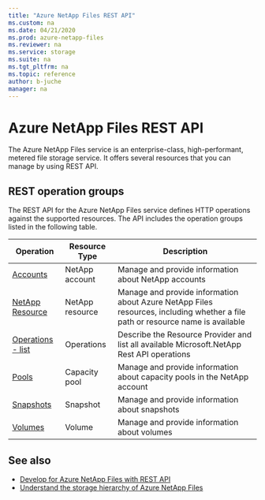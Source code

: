 ```yaml
---
title: "Azure NetApp Files REST API"
ms.custom: na
ms.date: 04/21/2020
ms.prod: azure-netapp-files
ms.reviewer: na
ms.service: storage
ms.suite: na
ms.tgt_pltfrm: na
ms.topic: reference
author: b-juche
manager: na
---
```

# Azure NetApp Files REST API
The Azure NetApp Files service is an enterprise-class, high-performant, metered file storage service. It offers several resources that you can manage by using REST API. 

## REST operation groups

The REST API for the Azure NetApp Files service defines HTTP operations against the supported resources. The API includes the operation groups listed in the following table. 

|Operation|Resource Type|Description|  
|---------------|-------------------|-----------------|  
|[Accounts](https://docs.microsoft.com/rest/api/netapp/accounts) |NetApp account |Manage and provide information about NetApp accounts |
|[NetApp Resource](https://docs.microsoft.com/rest/api/netapp/netappresource) |NetApp resource |Manage and provide information about Azure NetApp Files resources, including whether a file path or resource name is available |
|[Operations - list](https://docs.microsoft.com/rest/api/netapp/operations/list) |Operations |Describe the Resource Provider and list all available Microsoft.NetApp Rest API operations |
|[Pools](https://docs.microsoft.com/rest/api/netapp/pools) |Capacity pool |Manage and provide information about capacity pools in the NetApp account |
|[Snapshots](https://docs.microsoft.com/rest/api/netapp/snapshots) |Snapshot |Manage and provide information about snapshots |
|[Volumes](https://docs.microsoft.com/rest/api/netapp/volumes) |Volume |Manage and provide information about volumes |

## See also
* [Develop for Azure NetApp Files with REST API](https://docs.microsoft.com/azure/azure-netapp-files/azure-netapp-files-develop-with-rest-api)
* [Understand the storage hierarchy of Azure NetApp Files](https://docs.microsoft.com/azure/azure-netapp-files/azure-netapp-files-understand-storage-hierarchy)
